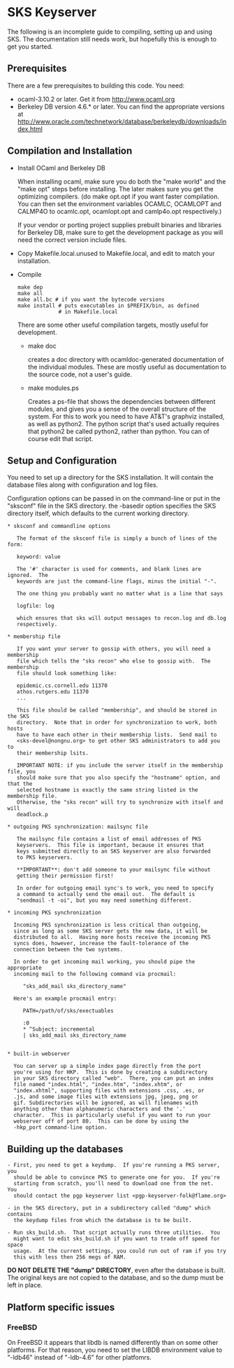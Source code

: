 SKS Keyserver
=============

The following is an incomplete guide to compiling, setting up and using SKS.
The documentation still needs work, but hopefully this is enough to get you
started.

Prerequisites
-------------

There are a few prerequisites to building this code.  You need:

* ocaml-3.10.2 or later.  Get it from http://www.ocaml.org
* Berkeley DB version 4.6.* or later.  You can find the 
  appropriate versions at 
  <http://www.oracle.com/technetwork/database/berkeleydb/downloads/index.html>

Compilation and Installation
----------------------------

  * Install OCaml and Berkeley DB

    When installing ocaml, make sure you do both the "make world" and the
    "make opt" steps before installing.  The later makes sure you get the
    optimizing compilers.  (do make opt.opt if you want faster compilation.
    You can then set the environment variables OCAMLC, OCAMLOPT and CALMP4O to
    ocamlc.opt, ocamlopt.opt and camlp4o.opt respectively.)

    If your vendor or porting project supplies prebuilt binaries and libraries
    for Berkeley DB, make sure to get the development package as you will need
    the correct version include files.

  * Copy Makefile.local.unused to Makefile.local, and edit to match your
    installation.  

  * Compile

        make dep
        make all   
        make all.bc # if you want the bytecode versions
        make install # puts executables in $PREFIX/bin, as defined 
                     # in Makefile.local

    There are some other useful compilation targets, mostly useful for
    development.

      - make doc
  
        creates a doc directory with ocamldoc-generated documentation of
        the individual modules.  These are mostly useful as documentation
        to the source code, not a user's guide.

      - make modules.ps 

        Creates a ps-file that shows the dependencies between different
        modules, and gives you a sense of the overall structure of the
        system.  For this to work you need to have AT&T's graphviz
        installed, as well as python2.  The python script that's used
        actually requires that python2 be called python2, rather than
        python.  You can of course edit that script.

Setup and Configuration
-----------------------

You need to set up a directory for the SKS installation.  It will contain the
database files along with configuration and log files.

Configuration options can be passed in on the command-line or put in the
"sksconf" file in the SKS directory.  the -basedir option specifies the SKS
directory itself, which defaults to the current working directory.

    * sksconf and commandline options

       The format of the sksconf file is simply a bunch of lines of the form:

       keyword: value

       The '#' character is used for comments, and blank lines are ignored.  The
       keywords are just the command-line flags, minus the initial "-".  

       The one thing you probably want no matter what is a line that says 

       logfile: log

       which ensures that sks will output messages to recon.log and db.log
       respectively.

    * membership file

       If you want your server to gossip with others, you will need a membership
       file which tells the "sks recon" who else to gossip with.  The membership
       file should look something like:

       epidemic.cs.cornell.edu 11370
       athos.rutgers.edu 11370
       ...

       This file should be called "membership", and should be stored in the SKS
       directory.  Note that in order for synchronization to work, both hosts
       have to have each other in their membership lists.  Send mail to
       <sks-devel@nongnu.org> to get other SKS administrators to add you to 
       their membership lsits.

       IMPORTANT NOTE: if you include the server itself in the membership file, you
       should make sure that you also specify the "hostname" option, and that the
       selected hostname is exactly the same string listed in the membership file.
       Otherwise, the "sks recon" will try to synchronize with itself and will
       deadlock.p

    * outgoing PKS synchronization: mailsync file

       The mailsync file contains a list of email addresses of PKS
       keyservers.  This file is important, because it ensures that
       keys submitted directly to an SKS keyserver are also forwarded
       to PKS keyservers.

       **IMPORTANT**: don't add someone to your mailsync file without
       getting their permission first!

       In order for outgoing email sync's to work, you need to specify
       a command to actually send the email out.  The default is
       "sendmail -t -oi", but you may need something different.

    * incoming PKS synchronization

      Incoming PKS synchronization is less critical than outgoing,
      since as long as some SKS server gets the new data, it will be
      distributed to all.  Having more hosts receive the incoming PKS
      syncs does, however, increase the fault-tolerance of the
      connection between the two systems.

      In order to get incoming mail working, you should pipe the appropriate
      incoming mail to the following command via procmail:

         "sks_add_mail sks_directory_name" 

      Here's an example procmail entry:

         PATH=/path/of/sks/exectuables

         :0 
         * ^Subject: incremental
         | sks_add_mail sks_directory_name


    * built-in webserver

      You can server up a simple index page directly from the port
      you're using for HKP.  This is done by creating a subdirectory
      in your SKS directory called "web".  There, you can put an index
      file named "index.html", "index.htm", "index.xhtm", or
      "index.xhtml", supporting files with extensions .css, .es, or
      .js, and some image files with extensions jpg, jpeg, png or
      gif. Subdirectories will be ignored, as will filenames with
      anything other than alphanumeric characters and the '.'
      character.  This is particularly useful if you want to run your
      webserver off of port 80.  This can be done by using the
      -hkp_port command-line option.


Building up the databases
-------------------------

    - First, you need to get a keydump.  If you're running a PKS server, you
      should be able to convince PKS to generate one for you.  If you're
      starting from scratch, you'll need to download one from the net.  You
      should contact the pgp keyserver list <pgp-keyserver-folk@flame.org>

    - in the SKS directory, put in a subdirectory called "dump" which contains
      the keydump files from which the database is to be built.  

    - Run sks_build.sh.  That script actually runs three utilities.  You
      might want to edit sks_build.sh if you want to trade off speed for space
      usage.  At the current settings, you could run out of ram if you try
      this with less then 256 megs of RAM.

**DO NOT DELETE THE "dump" DIRECTORY**, even after the database is
built.  The original keys are not copied to the database, and so the
dump must be left in place.

Platform specific issues
------------------------

### FreeBSD ###

On FreeBSD it appears that libdb is named differently than on some
other platforms.  For that reason, you need to set the LIBDB
environment value to "-ldb46" instead of "-ldb-4.6" for other
platfomrs.
